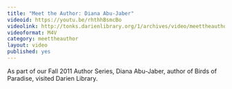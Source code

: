 ```yaml
---
title: "Meet the Author: Diana Abu-Jaber"
videoid: https://youtu.be/rhthhBsmcBo
videolink: http://tonks.darienlibrary.org/1/archives/video/meettheauthor/20111011_diana_abu_jaber.m4v
videoformat: M4V
category: meettheauthor
layout: video
published: yes
---
```


As part of our Fall 2011 Author Series, Diana Abu-Jaber, author of Birds of Paradise, visited Darien Library.